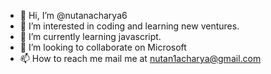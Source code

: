 - 👋 Hi, I’m @nutanacharya6
- 👀 I’m interested in coding and learning new ventures.
- 🌱 I’m currently learning javascript.
- 💞️ I’m looking to collaborate on Microsoft
- 📫 How to reach me mail me at nutan1acharya@gmail.com

<!---
nutanacharya6/nutanacharya6 is a ✨ special ✨ repository because its `README.md` (this file) appears on your GitHub profile.
You can click the Preview link to take a look at your changes.
--->
